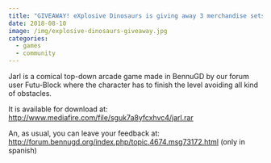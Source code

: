 ```yaml
---
title: "GIVEAWAY! eXplosive Dinosaurs is giving away 3 merchandise sets"
date: 2018-08-10
image: /img/explosive-dinosaurs-giveaway.jpg
categories:
  - games
  - community
---
```



Jarl is a comical top-down arcade game made in BennuGD by our forum user Futu-Block where the character has to finish the level avoiding all kind of obstacles.

It is available for download at: http://www.mediafire.com/file/sguk7a8yfcxhvc4/jarl.rar

An, as usual, you can leave your feedback at: http://forum.bennugd.org/index.php/topic,4674.msg73172.html (only in spanish)
